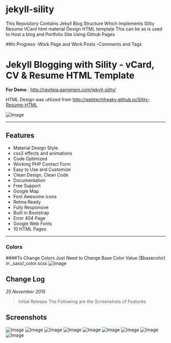# jekyll-sility
This Repository Contains Jekyll Blog Structure Which Implements Sility Resume VCard html material Design HTML template
This can be as is used to Host a blog and Portfolio Site Using Github Pages

##In Progress
  -Work Page and Work Posts
  -Comments and Tags 

# Jekyll Blogging with Sility - vCard, CV & Resume HTML Template
**For Demo** : http://raviteja.gangineni.com/jekyll-sility/

HTML Design was utilized from http://webtechfreaky.github.io/Sility-Resume-HTML

![Image](https://raw.githubusercontent.com/webtechfreaky/Sility-Resume-HTML/master/preview.jpg)

***

## Features
- Material Design Style
- css3 effects and animations
- Code Optimized
- Working PHP Contact Form
- Easy to Use and Customize
- Clean Design, Clean Code
- Documentation
- Free Support
- Google Map
- Font Awesome icons
- Retina Ready
- Fully Responsive
- Built in Bootstrap
- Error 404 Page
- Google Web Fonts
- 10 HTML Pages

---
### Colors
####To Change Colors Just Need to Change Base Color Value ($basecolor) in _sass/_color.scss
![Image](https://raw.githubusercontent.com/webtechfreaky/Sility-Resume-HTML/master/color.jpg)
  

## Change Log
*25 November 2015*

> Initial Release
The Following are the Screenshots of Features

## Screenshots
![Image](https://raw.githubusercontent.com/webtechfreaky/Sility-Resume-HTML/master/image1.png)
![Image](https://raw.githubusercontent.com/webtechfreaky/Sility-Resume-HTML/master/image2.png)
![Image](https://raw.githubusercontent.com/webtechfreaky/Sility-Resume-HTML/master/image3.png)
![Image](https://raw.githubusercontent.com/webtechfreaky/Sility-Resume-HTML/master/image4.png)
![Image](https://raw.githubusercontent.com/webtechfreaky/Sility-Resume-HTML/master/image5.png)
![Image](https://raw.githubusercontent.com/webtechfreaky/Sility-Resume-HTML/master/image6.png)
![Image](https://raw.githubusercontent.com/webtechfreaky/Sility-Resume-HTML/master/image7.png)
![Image](https://raw.githubusercontent.com/webtechfreaky/Sility-Resume-HTML/master/image8.png)
![Image](https://raw.githubusercontent.com/webtechfreaky/Sility-Resume-HTML/master/image9.png)

